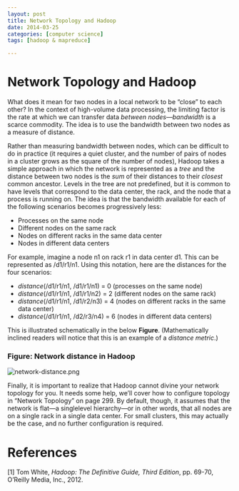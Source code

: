 ```yaml
---
layout: post
title: Network Topology and Hadoop
date: 2014-03-25
categories: [computer science]
tags: [hadoop & mapreduce]

---
```


# Network Topology and HadoopWhat does it mean for two nodes in a local network to be “close” to each other? In the context of high-volume data processing, the limiting factor is the rate at which we can transfer data *between nodes—bandwidth* is a scarce commodity. The idea is to use the bandwidth between two nodes as a measure of distance.
Rather than measuring bandwidth between nodes, which can be difficult to do in practice (it requires a quiet cluster, and the number of pairs of nodes in a cluster grows as the square of the number of nodes), Hadoop takes a simple approach in which the network is represented as a *tree* and the distance between two nodes is the *sum* of their distances to their *closest* common ancestor. Levels in the tree are not predefined, but it is common to have levels that correspond to the data center, the rack, and the node that a process is running on. The idea is that the bandwidth available for each of the following scenarios becomes progressively less:
* Processes on the same node
* Different nodes on the same rack
* Nodes on different racks in the same data center
* Nodes in different data centers


For example, imagine a node n1 on rack r1 in data center d1. This can be represented as /d1/r1/n1. Using this notation, here are the distances for the four scenarios:
* *distance*(/d1/r1/n1, /d1/r1/n1) = 0 (processes on the same node)
* *distance*(/d1/r1/n1, /d1/r1/n2) = 2 (different nodes on the same rack)
* *distance*(/d1/r1/n1, /d1/r2/n3) = 4 (nodes on different racks in the same data center)
* *distance*(/d1/r1/n1, /d2/r3/n4) = 6 (nodes in different data centers)


This is illustrated schematically in the below **Figure**. (Mathematically inclined readers will notice that this is an example of a *distance metric*.)

### Figure: Network distance in Hadoop
![network-distance.png](http://sungsoo.github.com/images/network-distance.png)

Finally, it is important to realize that Hadoop cannot divine your network topology for you. It needs some help, we’ll cover how to configure topology in “Network Topology” on page 299. By default, though, it assumes that the network is flat—a singlelevel hierarchy—or in other words, that all nodes are on a single rack in a single data center. For small clusters, this may actually be the case, and no further configuration is required.
# References
[1] Tom White, *Hadoop: The Definitive Guide, Third Edition*, pp. 69-70, O’Reilly Media, Inc., 2012. 